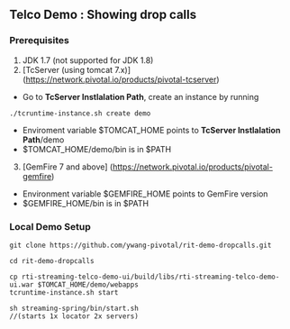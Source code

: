 ## Telco Demo : Showing drop calls

### Prerequisites
1. JDK 1.7 (not supported for JDK 1.8)
2. [TcServer (using tomcat 7.x)] (https://network.pivotal.io/products/pivotal-tcserver)
 * Go to <b>TcServer Instlalation Path</b>, create an instance by running 
 ```shell
 ./tcruntime-instance.sh create demo
 ``` 
 * Enviroment variable $TOMCAT_HOME points to <b>TcServer Instlalation Path</b>/demo 
 * $TOMCAT_HOME/demo/bin is in $PATH
3. [GemFire 7 and above] (https://network.pivotal.io/products/pivotal-gemfire) 
 * Environment variable $GEMFIRE_HOME points to GemFire version
 * $GEMFIRE_HOME/bin is in $PATH

 
### Local Demo Setup
```shell
git clone https://github.com/ywang-pivotal/rit-demo-dropcalls.git

cd rit-demo-dropcalls

cp rti-streaming-telco-demo-ui/build/libs/rti-streaming-telco-demo-ui.war $TOMCAT_HOME/demo/webapps
tcruntime-instance.sh start

sh streaming-spring/bin/start.sh 
//(starts 1x locator 2x servers)

```


